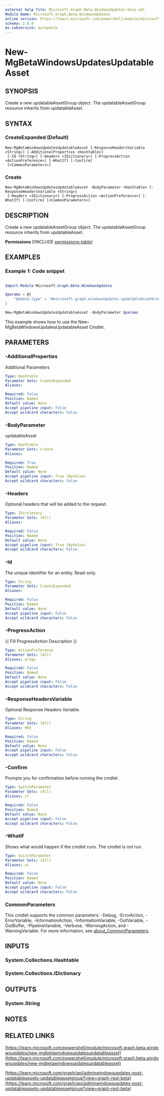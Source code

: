 ```yaml
---
external help file: Microsoft.Graph.Beta.WindowsUpdates-help.xml
Module Name: Microsoft.Graph.Beta.WindowsUpdates
online version: https://learn.microsoft.com/powershell/module/microsoft.graph.beta.windowsupdates/new-mgbetawindowsupdatesupdatableasset
schema: 2.0.0
ms.subservice: autopatch
---
```


# New-MgBetaWindowsUpdatesUpdatableAsset

## SYNOPSIS
Create a new updatableAssetGroup object.
The updatableAssetGroup resource inherits from updatableAsset.

## SYNTAX

### CreateExpanded (Default)
```
New-MgBetaWindowsUpdatesUpdatableAsset [-ResponseHeadersVariable <String>] [-AdditionalProperties <Hashtable>]
 [-Id <String>] [-Headers <IDictionary>] [-ProgressAction <ActionPreference>] [-WhatIf] [-Confirm]
 [<CommonParameters>]
```

### Create
```
New-MgBetaWindowsUpdatesUpdatableAsset -BodyParameter <Hashtable> [-ResponseHeadersVariable <String>]
 [-Headers <IDictionary>] [-ProgressAction <ActionPreference>] [-WhatIf] [-Confirm] [<CommonParameters>]
```

## DESCRIPTION
Create a new updatableAssetGroup object.
The updatableAssetGroup resource inherits from updatableAsset.

**Permissions**
[!INCLUDE [permissions-table](~/../graphref/api-reference/beta/includes/permissions/adminwindowsupdates-post-updatableassets-updatableassetgroup-permissions.md)]

## EXAMPLES
### Example 1: Code snippet

```powershell

Import-Module Microsoft.Graph.Beta.WindowsUpdates

$params = @{
	"@odata.type" = "#microsoft.graph.windowsUpdates.updatableAssetGroup"
}

New-MgBetaWindowsUpdatesUpdatableAsset -BodyParameter $params

```
This example shows how to use the New-MgBetaWindowsUpdatesUpdatableAsset Cmdlet.


## PARAMETERS

### -AdditionalProperties
Additional Parameters

```yaml
Type: Hashtable
Parameter Sets: CreateExpanded
Aliases:

Required: False
Position: Named
Default value: None
Accept pipeline input: False
Accept wildcard characters: False
```

### -BodyParameter
updatableAsset

```yaml
Type: Hashtable
Parameter Sets: Create
Aliases:

Required: True
Position: Named
Default value: None
Accept pipeline input: True (ByValue)
Accept wildcard characters: False
```

### -Headers
Optional headers that will be added to the request.

```yaml
Type: IDictionary
Parameter Sets: (All)
Aliases:

Required: False
Position: Named
Default value: None
Accept pipeline input: True (ByValue)
Accept wildcard characters: False
```

### -Id
The unique identifier for an entity.
Read-only.

```yaml
Type: String
Parameter Sets: CreateExpanded
Aliases:

Required: False
Position: Named
Default value: None
Accept pipeline input: False
Accept wildcard characters: False
```

### -ProgressAction
{{ Fill ProgressAction Description }}

```yaml
Type: ActionPreference
Parameter Sets: (All)
Aliases: proga

Required: False
Position: Named
Default value: None
Accept pipeline input: False
Accept wildcard characters: False
```

### -ResponseHeadersVariable
Optional Response Headers Variable.

```yaml
Type: String
Parameter Sets: (All)
Aliases: RHV

Required: False
Position: Named
Default value: None
Accept pipeline input: False
Accept wildcard characters: False
```

### -Confirm
Prompts you for confirmation before running the cmdlet.

```yaml
Type: SwitchParameter
Parameter Sets: (All)
Aliases: cf

Required: False
Position: Named
Default value: None
Accept pipeline input: False
Accept wildcard characters: False
```

### -WhatIf
Shows what would happen if the cmdlet runs.
The cmdlet is not run.

```yaml
Type: SwitchParameter
Parameter Sets: (All)
Aliases: wi

Required: False
Position: Named
Default value: None
Accept pipeline input: False
Accept wildcard characters: False
```

### CommonParameters
This cmdlet supports the common parameters: -Debug, -ErrorAction, -ErrorVariable, -InformationAction, -InformationVariable, -OutVariable, -OutBuffer, -PipelineVariable, -Verbose, -WarningAction, and -WarningVariable. For more information, see [about_CommonParameters](http://go.microsoft.com/fwlink/?LinkID=113216).

## INPUTS

### System.Collections.Hashtable
### System.Collections.IDictionary
## OUTPUTS

### System.String
## NOTES

## RELATED LINKS

[https://learn.microsoft.com/powershell/module/microsoft.graph.beta.windowsupdates/new-mgbetawindowsupdatesupdatableasset](https://learn.microsoft.com/powershell/module/microsoft.graph.beta.windowsupdates/new-mgbetawindowsupdatesupdatableasset)

[https://learn.microsoft.com/graph/api/adminwindowsupdates-post-updatableassets-updatableassetgroup?view=graph-rest-beta](https://learn.microsoft.com/graph/api/adminwindowsupdates-post-updatableassets-updatableassetgroup?view=graph-rest-beta)






















